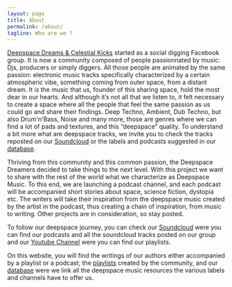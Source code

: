 ```yaml
---
layout: page
title: About
permalink: /about/
tagline: Who are we ?
---
```


[Deepspace Dreams & Celestial Kicks](https://www.facebook.com/groups/deepspacedreams/) started as a social digging Facebook group. It is now a community composed of people passionnated by music: Djs, producers or simply diggers. 
All those people are animated by the same passion: electronic music tracks specifically characterized by a certain atmospheric vibe, something coming from outer space, from a distant dream. It is the music that us, founder of this sharing space, hold the most dear in our hearts. And although it’s not all that we listen to, it felt necessary to create a space where all the people that feel the same passion as us could go and share their findings. 
Deep Techno, Ambient, Dub Techno, but also Drum'n'Bass, Noise and many more, those are genres where we can find a lot of pads and textures, and this “deepspace” quality. To understand a bit more what are deepspace tracks, we invite you to check the tracks reposted on our [Soundcloud](https://soundcloud.com/deepspace-dreams) or the labels and podcasts suggested in our [database](http://deepspacedreams.com/database/). 

Thriving from this community and this common passion, the Deepspace Dreamers decided to take things to the next level. 
With this project we want to share with the rest of the world what we characterize as Deepspace Music. 
To this end, we are launching a podcast channel, and each podcast will be accompanied short stories about space, science fiction, dystopia etc. The writers will take their inspiration from the deepspace music created by the artist in the podcast, thus creating a chain of inspiration, from music to writing. 
Other projects are in consideration, so stay posted. 

To follow our deepspace journey, you can check our [Soundcloud](https://soundcloud.com/deepspace-dreams) were you can find our podcasts and all the soundcloud tracks posted on our group and our [Youtube Channel](https://www.youtube.com/channel/UCx6qpL85eEaqOAb0hz5N66w) were you can find our playlists. 

On this website, you will find the writings of our authors either accompanied by a playlist or a podcast, the [playlists](http://deepspacedreams.com/playlists/) created by the community, and our [database](http://deepspacedreams.com/database/) were we link all the deepspace music resources the various labels and channels have to offer us. 

